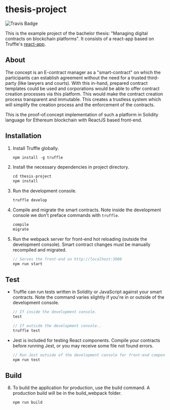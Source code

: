 # thesis-project
![Travis Badge](https://travis-ci.com/kemenesbalazs/thesis-project.svg?token=zk4SdsUUbg2RExKGHKy2&branch=master)

This is the example project of the bachelor thesis: "Managing digital contracts on blockchain platforms".
It consists of a react-app based on Truffle's [react-app](http://truffleframework.com/boxes/react).

## About

The  concept is an E-contract manager as a "smart-contract" on which the participants can establish agreement without the need for a trusted third-party (like lawyers and
courts). With this in-hand, prepared contract templates could be used and corporations would be able to offer contract creation processes via this platform. This would make
the contract creation process transparent and immutable. This creates a trustless system
which will simplify the creation process and the enforcement of the contracts.

This is the proof-of.concept implementation of such a platform in Solidity language for Ethereum blockchain with ReactJS based front-end.

## Installation

1. Install Truffle globally.
    ```javascript
    npm install -g truffle
    ```

2. Install the necessary dependencies in project directory.
    ```javascript
    cd thesis-project
    npm install
    ```

3. Run the development console.
    ```javascript
    truffle develop
    ```

4. Compile and migrate the smart contracts. Note inside the development console we don't preface commands with `truffle`.
    ```javascript
    compile
    migrate
    ```

5. Run the webpack server for front-end hot reloading (outside the development console). Smart contract changes must be manually recompiled and migrated.
    ```javascript
    // Serves the front-end on http://localhost:3000
    npm run start
    ```
## Test

* Truffle can run tests written in Solidity or JavaScript against your smart contracts. Note the command varies slightly if you're in or outside of the development console.
    ```javascript
    // If inside the development console.
    test

    // If outside the development console..
    truffle test
    ```

* Jest is included for testing React components. Compile your contracts before running Jest, or you may receive some file not found errors.
    ```javascript
    // Run Jest outside of the development console for front-end component tests.
    npm run test
    ```
## Build

8. To build the application for production, use the build command. A production build will be in the build_webpack folder.
    ```javascript
    npm run build
    ```
